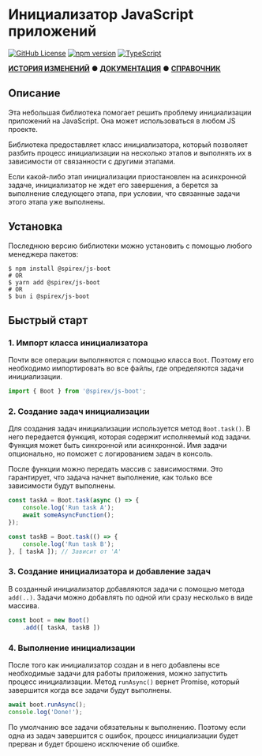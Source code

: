 # Инициализатор JavaScript приложений
[![GitHub License](https://img.shields.io/github/license/spirex64/spirex-js?style=for-the-badge)](https://github.com/SpireX64/spirex-js/blob/main/packages/boot/LICENSE)
[![npm version](https://img.shields.io/npm/v/@spirex/js-boot.svg?style=for-the-badge)](https://www.npmjs.com/package/@spirex/js-boot)
[![TypeScript](https://img.shields.io/badge/ТайпСкрипт-007ACC?style=for-the-badge&logo=typescript&logoColor=white)](https://www.typescriptlang.org)

[**ИСТОРИЯ ИЗМЕНЕНИЙ**](https://github.com/SpireX64/spirex-js/blob/main/packages/boot/CHANGELOG.ru.md) ●
[**ДОКУМЕНТАЦИЯ**](https://github.com/SpireX64/spirex-js/blob/main/packages/boot/docs/ru/README.md) ●
[**СПРАВОЧНИК**](https://github.com/SpireX64/spirex-js/blob/main/packages/boot/docs/ru/REFERENCE.md)

## Описание

Эта небольшая библиотека помогает решить проблему
инициализации приложений на JavaScript. 
Она может использоваться в любом JS проекте.

Библиотека предоставляет класс инициализатора,
который позволяет разбить процесс инициализации
на несколько этапов и выполнять их в зависимости
от связанности с другими этапами.

Если какой-либо этап инициализации приостановлен
на асинхронной задаче, инициализатор не ждет его завершения,
а берется за выполнение следующего этапа, при условии,
что связанные задачи этого этапа уже выполнены.

## Установка 

Последнюю версию библиотеки можно установить с помощью любого менеджера пакетов:
```shell
$ npm install @spirex/js-boot
# OR
$ yarn add @spirex/js-boot
# OR
$ bun i @spirex/js-boot
```

## Быстрый старт
### 1. Импорт класса инициализатора
Почти все операции выполняются с помощью класса `Boot`.
Поэтому его необходимо импортировать во все файлы,
где определяются задачи инициализации.
```ts
import { Boot } from '@spirex/js-boot';
```

### 2. Создание задач инициализации
Для создания задач инициализации используется метод `Boot.task()`.
В него передается функция, которая содержит исполняемый код задачи.
Функция может быть синхронной или асинхронной.
Имя задачи опционально, но поможет с логированием задач в консоль.

После функции можно передать массив с зависимостями.
Это гарантирует, что задача начнет выполнение,
как только все зависимости будут выполнены.

```ts
const taskA = Boot.task(async () => {
    console.log('Run task A');
    await someAsyncFunction();
});

const taskB = Boot.task(() => {
    console.log('Run task B');
}, [ taskA ]); // Зависит от 'A'
```

### 3. Создание инициализатора и добавление задач
В созданный инициализатор добавляются задачи с помощью метода `add(..)`.
Задачи можно добавлять по одной или сразу несколько в виде массива.
```ts
const boot = new Boot()
    .add([ taskA, taskB ])
```

### 4. Выполнение инициализации
После того как инициализатор создан и в него добавлены все необходимые
задачи для работы приложения, можно запустить процесс инициализации.
Метод `runAsync()` вернет Promise, который завершится когда все задачи будут выполнены.
```ts
await boot.runAsync();
console.log('Done!');
```
По умолчанию все задачи обязательны к выполнению.
Поэтому если одна из задач завершится с ошибок, процесс инициализации будет прерван
и будет брошено исключение об ошибке.
